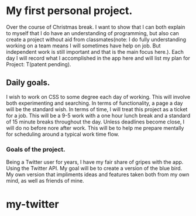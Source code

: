 # My first personal project.

Over the course of Christmas break. I want to show that I can both explain to myself that I do have an understanding of programming, but also can create a project without aid from classmates(note: I do fully understanding working on a team means I will sometimes have help on job. But independent work is still important and that is the main focus here.). Each day I will record what I accomplished in the app here and will list my plan for Project: T(patent pending).

## Daily goals.

I wish to work on CSS to some degree each day of working. This will involve both experimenting and searching. In terms of functionality, a page a day will be the standard wish. In terms of time, I will treat this project as a ticket for a job. This will be a 9-5 work with a one hour lunch break and a standard of 15 minute breaks throughout the day. Unless deadlines become close, I will do no before nore after work. This will be to help me prepare mentally for scheduling around a typical work time flow.

### Goals of the project.

Being a Twitter user for years, I have my fair share of gripes with the app. Using the Twitter API. My goal will be to create a version of the blue bird. My own version that impliments ideas and features taken both from my own mind, as well as friends of mine.
# my-twitter
